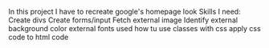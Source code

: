 In this project I have to recreate google's homepage look
Skills I need:
Create divs
Create forms/input
Fetch external image
Identify external background color
         external fonts used
how tu use classes with css
apply css code to html code